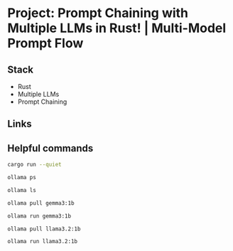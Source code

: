 # Project: Prompt Chaining with Multiple LLMs in Rust! | Multi-Model Prompt Flow

## Stack

- Rust
- Multiple LLMs
- Prompt Chaining

## Links

## Helpful commands

```bash
cargo run --quiet
```

```bash
ollama ps
```

```bash
ollama ls
```

```bash
ollama pull gemma3:1b
```

```bash
ollama run gemma3:1b
```

```bash
ollama pull llama3.2:1b
```

```bash
ollama run llama3.2:1b
```

